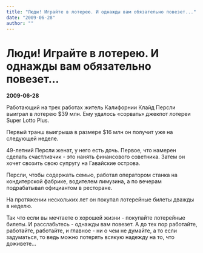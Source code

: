 ```yaml
---
title: "Люди! Играйте в лотерею. И однажды вам обязательно повезет..."
date: "2009-06-28"
author: ""
---
```


# Люди! Играйте в лотерею. И однажды вам обязательно повезет...

**2009-06-28** 

Работающий на трех работах житель Калифорнии Клайд Персли выиграл в лотерею $39 млн. Ему удалось «сорвать» джекпот лотереи Super Lotto Plus.

Первый транш выигрыша в размере $16 млн он получит уже на следующей неделе.

49-летний Персли женат, у него есть дочь. Первое, что намерен сделать счастливчик - это нанять финансового советника. Затем он хочет свозить свою супругу на Гавайские острова.

Персли, чтобы содержать семью, работал оператором станка на кондитерской фабрике, водителем лимузина, а по вечерам подрабатывал официантом в ресторане.

На протяжении нескольких лет он покупал лотерейные билеты дважды в неделю.

Так что если вы мечтаете о хорошей жизни - покупайте лотерейные билеты. И расслабьтесь - однажды вам повезет. А до тех пор работайте, работайте, работайте, и главное - ни о чем не думайте, а то если задуматься, то ведь можно потерять всякую надежду на то, что доживете...